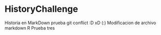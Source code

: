 ﻿# HistoryChallenge
Historia en MarkDown prueba git conflict
:D xD (:)
Modificacion de archivo markdown R
Prueba tres